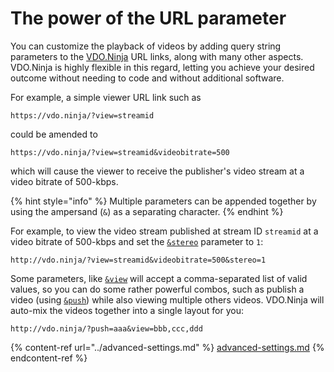 # The power of the URL parameter

You can customize the playback of videos by adding query string parameters to the [VDO.Ninja](https://vdo.ninja/) URL links, along with many other aspects. VDO.Ninja is highly flexible in this regard, letting you achieve your desired outcome without needing to code and without additional software.

For example, a simple viewer URL link such as

```
https://vdo.ninja/?view=streamid
```

could be amended to

```
https://vdo.ninja/?view=streamid&videobitrate=500
```

which will cause the viewer to receive the publisher's video stream at a video bitrate of 500-kbps.

{% hint style="info" %}
Multiple parameters can be appended together by using the ampersand (`&`) as a separating character.&#x20;
{% endhint %}

For example, to view the video stream published at stream ID `streamid` at a video bitrate of 500-kbps and set the [`&stereo`](../general-settings/stereo.md) parameter to `1`:

```
http://vdo.ninja/?view=streamid&videobitrate=500&stereo=1
```

Some parameters, like [`&view`](../advanced-settings/view-parameters/view.md) will accept a comma-separated list of valid values, so you can do some rather powerful combos, such as publish a video (using [`&push`](../source-settings/push.md)) while also viewing multiple others videos. VDO.Ninja will auto-mix the videos together into a single layout for you:

```
http://vdo.ninja/?push=aaa&view=bbb,ccc,ddd
```

{% content-ref url="../advanced-settings.md" %}
[advanced-settings.md](../advanced-settings.md)
{% endcontent-ref %}
